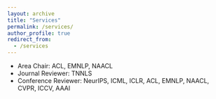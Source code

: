 ```yaml
---
layout: archive
title: "Services"
permalink: /services/
author_profile: true
redirect_from:
  - /services
---
```


- Area Chair: ACL, EMNLP, NAACL
- Journal Reviewer: TNNLS
- Conference Reviewer: NeurIPS, ICML, ICLR, ACL, EMNLP, NAACL, CVPR, ICCV, AAAI

